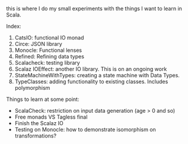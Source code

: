 this is where I do my small experiments with the things I want to learn in Scala. 

Index:
1. CatsIO: functional IO monad
2. Circe: JSON library
3. Monocle: Functional lenses
4. Refined: Refining data types 
5. Scalacheck: testing library
6. Scalaz IOEffect: another IO library. This is on an ongoing work
7. StateMachineWithTypes: creating a state machine with Data Types. 
8. TypeClasses: adding functionality to existing classes. Includes polymorphism 


Things to learn at some point: 

- ScalaCheck: restriction on input data generation (age > 0 and so)
- Free monads VS Tagless final
- Finish the Scalaz IO
- Testing on Monocle: how to demonstrate isomorphism on transformations?
